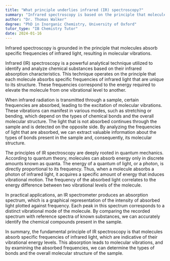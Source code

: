 ```yaml
---
title: "What principle underlies infrared (IR) spectroscopy?"
summary: "Infrared spectroscopy is based on the principle that molecules absorb specific frequencies of infrared light, causing molecular vibrations."
author: "Dr. Thomas Walker"
degree: "PhD in Inorganic Chemistry, University of Oxford"
tutor_type: "IB Chemistry Tutor"
date: 2024-01-16
---
```


Infrared spectroscopy is grounded in the principle that molecules absorb specific frequencies of infrared light, resulting in molecular vibrations.

Infrared (IR) spectroscopy is a powerful analytical technique utilized to identify and analyze chemical substances based on their infrared absorption characteristics. This technique operates on the principle that each molecule absorbs specific frequencies of infrared light that are unique to its structure. These frequencies correspond to the energy required to elevate the molecule from one vibrational level to another.

When infrared radiation is transmitted through a sample, certain frequencies are absorbed, leading to the excitation of molecular vibrations. These vibrations can manifest in various modes, such as stretching or bending, which depend on the types of chemical bonds and the overall molecular structure. The light that is not absorbed continues through the sample and is detected on the opposite side. By analyzing the frequencies of light that are absorbed, we can extract valuable information about the types of bonds present in the sample and, consequently, its molecular structure.

The principles of IR spectroscopy are deeply rooted in quantum mechanics. According to quantum theory, molecules can absorb energy only in discrete amounts known as quanta. The energy of a quantum of light, or a photon, is directly proportional to its frequency. Thus, when a molecule absorbs a photon of infrared light, it acquires a specific amount of energy that induces vibrational motion. The frequency of the absorbed light correlates to the energy difference between two vibrational levels of the molecule.

In practical applications, an IR spectrometer produces an absorption spectrum, which is a graphical representation of the intensity of absorbed light plotted against frequency. Each peak in this spectrum corresponds to a distinct vibrational mode of the molecule. By comparing the recorded spectrum with reference spectra of known substances, we can accurately identify the chemical compounds present in the sample.

In summary, the fundamental principle of IR spectroscopy is that molecules absorb specific frequencies of infrared light, which are indicative of their vibrational energy levels. This absorption leads to molecular vibrations, and by examining the absorbed frequencies, we can determine the types of bonds and the overall molecular structure of the sample.
    